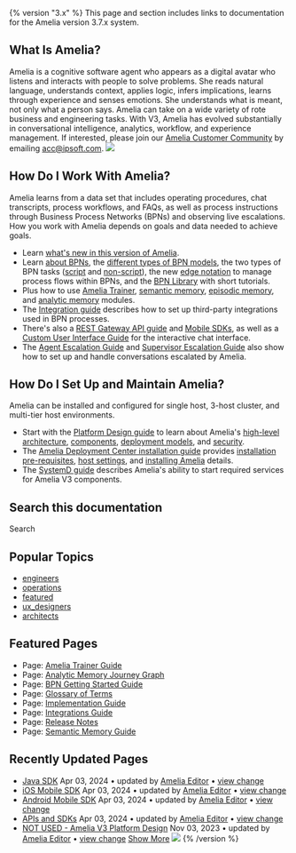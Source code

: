 {% version "3.x" %}
This page and section includes links to documentation for the Amelia version 3.7.x system.
## What Is Amelia?
Amelia is a cognitive software agent who appears as a digital avatar who listens and interacts with people to solve problems. She reads natural language, understands context, applies logic, infers implications, learns through experience and senses emotions. She understands what is meant, not only what a person says. Amelia can take on a wide variety of rote business and engineering tasks. With V3, Amelia has evolved substantially in conversational intelligence, analytics, workflow, and experience management.
If interested, please join our [Amelia Customer Community](Client%20Community) by emailing acc@ipsoft.com.
![](attachments/11939346/11940520.png)
## How Do I Work With Amelia?
Amelia learns from a data set that includes operating procedures, chat transcripts, process workflows, and FAQs, as well as process instructions through Business Process Networks (BPNs) and observing live escalations. How you work with Amelia depends on goals and data needed to achieve goals.
-   Learn [what's new in this version of Amelia](What's%20New%20in%203_7_x).
-   Learn [about BPNs](Introduction%20to%20BPNs), the [different types of BPN models](Types%20of%20BPN%20Models), the two types of BPN tasks ([script](Script%20Tasks) and [non-script](BPN%20Tasks)), the new [edge notation](Process%20Flows%20and%20Edge%20Notation) to manage process flows within BPNs, and the [BPN Library](BPN%20Library) with short tutorials.
-   Plus how to use [Amelia Trainer](Train%20Amelia), [semantic memory](Semantic%20Memory%20Guide), [episodic memory](Episodic%20Memory%20Guide), and [analytic memory](Analytic%20Memory%20Journey%20Graph) modules.
-   The [Integration guide](https://docs.ipsoft.com/display/AmeliaDocsV35/Integrations+Guide) describes how to set up third-party integrations used in BPN processes.
-   There's also a [REST Gateway API guide](REST%20Gateway%20API%20Guide) and [Mobile SDKs](APIs%20and%20SDKs), as well as a [Custom User Interface Guide](Custom%20UI%20User%20Guide) for the interactive chat interface.
-   The [Agent Escalation Guide](Agent%20Escalation%20Guide) and [Supervisor Escalation Guide](Supervisor%20Escalation%20Guide) also show how to set up and handle conversations escalated by Amelia.
## How Do I Set Up and Maintain Amelia?
Amelia can be installed and configured for single host, 3-host cluster, and multi-tier host environments.
-   Start with the [Platform Design guide](Amelia%20V3%20Platform%20Design) to learn about Amelia's [high-level architecture](https://docs.ipsoft.com/display/AmeliaDocsV35/Amelia+V3+Platform+Design#AmeliaV3PlatformDesign-AmeliaHighLevelArchitectureDesign), [components](https://docs.ipsoft.com/display/AmeliaDocsV35/Amelia+V3+Platform+Design#AmeliaV3PlatformDesign-ComponentsofAmelia), [deployment models](https://docs.ipsoft.com/display/AmeliaDocsV35/Amelia+V3+Platform+Design#AmeliaV3PlatformDesign-DeploymentModels), and [security](https://docs.ipsoft.com/display/AmeliaDocsV35/Amelia+V3+Platform+Design#AmeliaV3PlatformDesign-Security).
-   The [Amelia Deployment Center installation guide](Amelia%20Deployment%20Center%20Install%20Guide) provides [installation pre-requisites](https://docs.ipsoft.com/display/AmeliaDocsV35/Amelia+Deployment+Center+Install+Guide#AmeliaDeploymentCenterInstallGuide-RequirementsAppendixA:InstallationPre-Requisites), [host settings](https://docs.ipsoft.com/display/AmeliaDocsV35/Amelia+Deployment+Center+Install+Guide#AmeliaDeploymentCenterInstallGuide-HostSettings), and [installing Amelia](https://docs.ipsoft.com/display/AmeliaDocsV35/Amelia+Deployment+Center+Install+Guide#AmeliaDeploymentCenterInstallGuide-3.InstalltheADC) details.
-   The [SystemD guide](https://docs.ipsoft.com/display/AmeliaDocsV35/Amelia+V3+SystemD+Guide) describes Amelia's ability to start required services for Amelia V3 components.
## Search this documentation
Search
## Popular Topics
-   [engineers](https://docs.amelia.com/label/AmeliaDocsV37/engineers)
-   [operations](https://docs.amelia.com/label/AmeliaDocsV37/operations)
-   [featured](https://docs.amelia.com/label/AmeliaDocsV37/featured)
-   [ux_designers](https://docs.amelia.com/label/AmeliaDocsV37/ux_designers)
-   [architects](https://docs.amelia.com/label/AmeliaDocsV37/architects)
## Featured Pages
-   Page:
    [Amelia Trainer Guide](/display/AmeliaDocsV37/Amelia+Trainer+Guide)
-   Page:
    [Analytic Memory Journey Graph](/display/AmeliaDocsV37/Analytic+Memory+Journey+Graph)
-   Page:
    [BPN Getting Started Guide](/display/AmeliaDocsV37/BPN+Getting+Started+Guide)
-   Page:
    [Glossary of Terms](/display/AmeliaDocsV37/Glossary+of+Terms)
-   Page:
    [Implementation Guide](/display/AmeliaDocsV37/Implementation+Guide)
-   Page:
    [Integrations Guide](/display/AmeliaDocsV37/Integrations+Guide)
-   Page:
    [Release Notes](/display/AmeliaDocsV37/Release+Notes)
-   Page:
    [Semantic Memory Guide](/display/AmeliaDocsV37/Semantic+Memory+Guide)
## Recently Updated Pages
-   
    [Java SDK](Java%20SDK)
    Apr 03, 2024 • updated by [Amelia Editor](/display/~ipsofteditor) • [view change](/pages/diffpagesbyversion.action?pageId=11940103&selectedPageVersions=3&selectedPageVersions=2)
-   
    [iOS Mobile SDK](iOS%20Mobile%20SDK)
    Apr 03, 2024 • updated by [Amelia Editor](/display/~ipsofteditor) • [view change](/pages/diffpagesbyversion.action?pageId=11940045&selectedPageVersions=24&selectedPageVersions=23)
-   
    [Android Mobile SDK](Android%20Mobile%20SDK)
    Apr 03, 2024 • updated by [Amelia Editor](/display/~ipsofteditor) • [view change](/pages/diffpagesbyversion.action?pageId=11939981&selectedPageVersions=25&selectedPageVersions=24)
-   
    [APIs and SDKs](APIs%20and%20SDKs)
    Apr 03, 2024 • updated by [Amelia Editor](/display/~ipsofteditor) • [view change](/pages/diffpagesbyversion.action?pageId=11939977&selectedPageVersions=3&selectedPageVersions=2)
-   
    [NOT USED - Amelia V3 Platform Design](Amelia%20V3%20Platform%20Design)
    Nov 03, 2023 • updated by [Amelia Editor](/display/~ipsofteditor) • [view change](/pages/diffpagesbyversion.action?pageId=11940325&selectedPageVersions=9&selectedPageVersions=8)
[Show More](/plugins/recently-updated/changes.action?theme=concise&pageSize=5&startIndex=5&searchToken=424104&spaceKeys=AmeliaDocsV37&contentType=page) ![](images/icons/wait.gif)
{% /version %}
